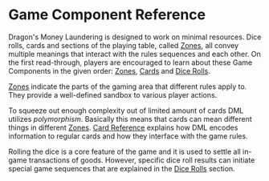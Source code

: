 # Game Component Reference

Dragon's Money Laundering is designed to work on minimal resources. Dice rolls, cards and sections of the playing table, called [Zones](/rules/game_component_reference/zone/index), all convey multiple meanings that interact with the rules sequences and each other. On the first read-through, players are encouraged to learn about these Game Components in the given order: [Zones](/rules/game_component_reference/zone/index), [Cards](/rules/game_component_reference/card/index) and [Dice Rolls](/rules/game_component_reference/dice_roll/index).

[Zones](/rules/game_component_reference/zone/index) indicate the parts of the gaming area that different rules apply to. They provide a well-defined sandbox to various player actions.

To squeeze out enough complexity out of limited amount of cards DML utilizes *polymorphism*. Basically this means that cards can mean different things in different [Zones](/rules/game_component_reference/zone/index). [Card Reference](/rules/game_component_reference/card/index) explains how DML encodes information to regular cards and how they interface with the game rules.

Rolling the dice is a core feature of the game and it is used to settle all in-game transactions of goods. However, specific dice roll results can initiate special game sequences that are explained in the [Dice Rolls](/rules/game_component_reference/dice_roll/index) section.
